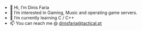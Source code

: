 - 👋 Hi, I’m Dinis Faria
- 👀 I’m interested in Gaming, Music and operating game servers.
- 🌱 I’m currently learning C / C++
- 📫 You can reach me @ dinisfaria@tactical.pt

<!---
dinisfaria/dinisfaria is a ✨ special ✨ repository because its `README.md` (this file) appears on your GitHub profile.
You can click the Preview link to take a look at your changes.
--->

